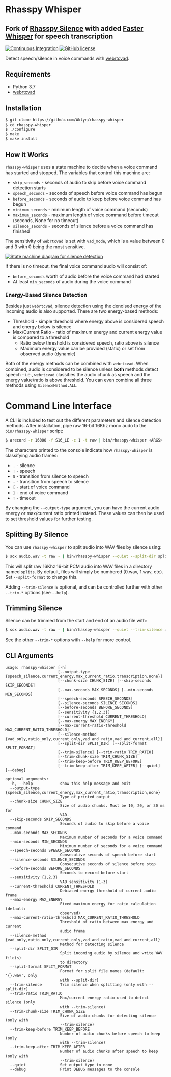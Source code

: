 # Rhasspy Whisper
## Fork of [Rhasspy Silence](https://github.com/rhasspy/rhasspy-silence) with added [Faster Whisper](https://github.com/SYSTRAN/faster-whisper) for speech transcription

[![Continuous Integration](https://github.com/Aktyn/rhasspy-whisper/workflows/Tests/badge.svg)](https://github.com/Aktyn/rhasspy-whisper/actions)
[![GitHub license](https://img.shields.io/github/license/rhasspy/rhasspy-whisper.svg)](https://github.com/Aktyn/rhasspy-whisper/blob/master/LICENSE)

Detect speech/silence in voice commands with [webrtcvad](https://github.com/wiseman/py-webrtcvad).

## Requirements

* Python 3.7
* [webrtcvad](https://github.com/wiseman/py-webrtcvad)

## Installation

```bash
$ git clone https://github.com/Aktyn/rhasspy-whisper
$ cd rhasspy-whisper
$ ./configure
$ make
$ make install
```

## How it Works

`rhasspy-whisper` uses a state machine to decide when a voice command has started and stopped. The variables that control this machine are:

* `skip_seconds` - seconds of audio to skip before voice command detection starts
* `speech_seconds` - seconds of speech before voice command has begun
* `before_seconds` - seconds of audio to keep before voice command has begun
* `minimum_seconds` - minimum length of voice command (seconds)
* `maximum_seconds` - maximum length of voice command before timeout (seconds, None for no timeout)
* `silence_seconds` - seconds of silence before a voice command has finished

The sensitivity of `webrtcvad` is set with `vad_mode`, which is a value between 0 and 3 with 0 being the most sensitive.

[![State machine diagram for silence detection](docs/img/state_machine.png)](docs/img/state_machine.svg)

If there is no timeout, the final voice command audio will consist of:

* `before_seconds` worth of audio before the voice command had started
* At least `min_seconds` of audio during the voice command

### Energy-Based Silence Detection

Besides just `webrtcvad`, silence detection using the denoised energy of the incoming audio is also supported. There are two energy-based methods:

* Threshold - simple threshold where energy above is considered speech and energy below is silence
* Max/Current Ratio - ratio of maximum energy and current energy value is compared to a threshold
    * Ratio below threshold is considered speech, ratio above is silence
    * Maximum energy value can be provided (static) or set from observed audio (dynamic)
    
Both of the energy methods can be combined with `webrtcvad`. When combined, audio is considered to be silence unless **both** methods detect speech - i.e., `webrtcvad` classifies the audio chunk as speech and the energy value/ratio is above threshold. You can even combine all three methods using `SilenceMethod.ALL`.

# Command Line Interface

A CLI is included to test out the different parameters and silence detection methods. After installation, pipe raw 16-bit 16Khz mono audo to the `bin/rhasspy-whisper` script:

```sh
$ arecord -r 16000 -f S16_LE -c 1 -t raw | bin/rhasspy-whisper <ARGS>
```

The characters printed to the console indicate how `rhasspy-whisper` is classifying audio frames:

* `.` - silence
* `!` - speech
* `S` - transition from silence to speech
* `-` - transition from speech to silence
* `[` - start of voice command
* `]` - end of voice command
* `T` - timeout

By changing the `--output-type` argument, you can have the current audio energy or max/current ratio printed instead. These values can then be used to set threshold values for further testing.

## Splitting By Silence

You can use `rhasspy-whisper` to split audio into WAV files by silence using:

```sh
$ sox audio.wav -t raw - | bin/rhasspy-whisper --quiet --split-dir splits --trim-silence
```

This will split raw 16Khz 16-bit PCM audio into WAV files in a directory named `splits`.
By default, files will simply be numbered (0.wav, 1.wav, etc). Set `--split-format` to change this.

Adding `--trim-silence` is optional, and can be controlled further with other `--trim-*` options (see `--help`).

## Trimming Silence

Silence can be trimmed from the start and end of an audio file with:

```sh
$ sox audio.wav -t raw - | bin/rhasspy-whisper --quiet --trim-silence > trimmed.wav
```

See the other `--trim-*` options with `--help` for more control.

## CLI Arguments

```
usage: rhasspy-whisper [-h]
                       [--output-type {speech_silence,current_energy,max_current_ratio,transcription,none}]
                       [--chunk-size CHUNK_SIZE] [--skip-seconds SKIP_SECONDS]
                       [--max-seconds MAX_SECONDS] [--min-seconds MIN_SECONDS]
                       [--speech-seconds SPEECH_SECONDS]
                       [--silence-seconds SILENCE_SECONDS]
                       [--before-seconds BEFORE_SECONDS]
                       [--sensitivity {1,2,3}]
                       [--current-threshold CURRENT_THRESHOLD]
                       [--max-energy MAX_ENERGY]
                       [--max-current-ratio-threshold MAX_CURRENT_RATIO_THRESHOLD]
                       [--silence-method {vad_only,ratio_only,current_only,vad_and_ratio,vad_and_current,all}]
                       [--split-dir SPLIT_DIR] [--split-format SPLIT_FORMAT]
                       [--trim-silence] [--trim-ratio TRIM_RATIO]
                       [--trim-chunk-size TRIM_CHUNK_SIZE]
                       [--trim-keep-before TRIM_KEEP_BEFORE]
                       [--trim-keep-after TRIM_KEEP_AFTER] [--quiet] [--debug]

optional arguments:
  -h, --help            show this help message and exit
  --output-type {speech_silence,current_energy,max_current_ratio,transcription,none}
                        Type of printed output
  --chunk-size CHUNK_SIZE
                        Size of audio chunks. Must be 10, 20, or 30 ms for
                        VAD.
  --skip-seconds SKIP_SECONDS
                        Seconds of audio to skip before a voice command
  --max-seconds MAX_SECONDS
                        Maximum number of seconds for a voice command
  --min-seconds MIN_SECONDS
                        Minimum number of seconds for a voice command
  --speech-seconds SPEECH_SECONDS
                        Consecutive seconds of speech before start
  --silence-seconds SILENCE_SECONDS
                        Consecutive seconds of silence before stop
  --before-seconds BEFORE_SECONDS
                        Seconds to record before start
  --sensitivity {1,2,3}
                        VAD sensitivity (1-3)
  --current-threshold CURRENT_THRESHOLD
                        Debiased energy threshold of current audio frame
  --max-energy MAX_ENERGY
                        Fixed maximum energy for ratio calculation (default:
                        observed)
  --max-current-ratio-threshold MAX_CURRENT_RATIO_THRESHOLD
                        Threshold of ratio between max energy and current
                        audio frame
  --silence-method {vad_only,ratio_only,current_only,vad_and_ratio,vad_and_current,all}
                        Method for detecting silence
  --split-dir SPLIT_DIR
                        Split incoming audio by silence and write WAV file(s)
                        to directory
  --split-format SPLIT_FORMAT
                        Format for split file names (default: '{}.wav', only
                        with --split-dir)
  --trim-silence        Trim silence when splitting (only with --split-dir)
  --trim-ratio TRIM_RATIO
                        Max/current energy ratio used to detect silence (only
                        with --trim-silence)
  --trim-chunk-size TRIM_CHUNK_SIZE
                        Size of audio chunks for detecting silence (only with
                        --trim-silence)
  --trim-keep-before TRIM_KEEP_BEFORE
                        Number of audio chunks before speech to keep (only
                        with --trim-silence)
  --trim-keep-after TRIM_KEEP_AFTER
                        Number of audio chunks after speech to keep (only with
                        --trim-silence)
  --quiet               Set output type to none
  --debug               Print DEBUG messages to the console
```

